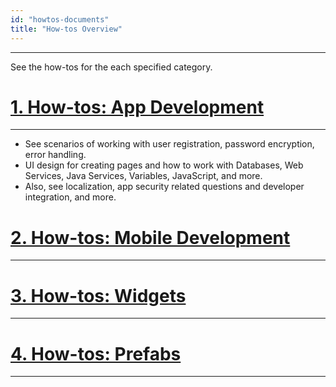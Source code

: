 ```yaml
---
id: "howtos-documents"
title: "How-tos Overview"
---
```

---
See the how-tos for the each specified category. 


[1. How-tos: App Development](/learn/how-to-app-development)
======
----
- See scenarios of working with user registration, password encryption, error handling. 
- UI design for creating pages and how to work with Databases, Web Services, Java Services, Variables, JavaScript, and more. 
- Also, see localization, app security related questions and developer integration, and more. 

[2. How-tos: Mobile Development](/learn/how-to-mobile-development)
======
----

[3. How-tos: Widgets]()
=====
----

[4. How-tos: Prefabs]()
======
------



